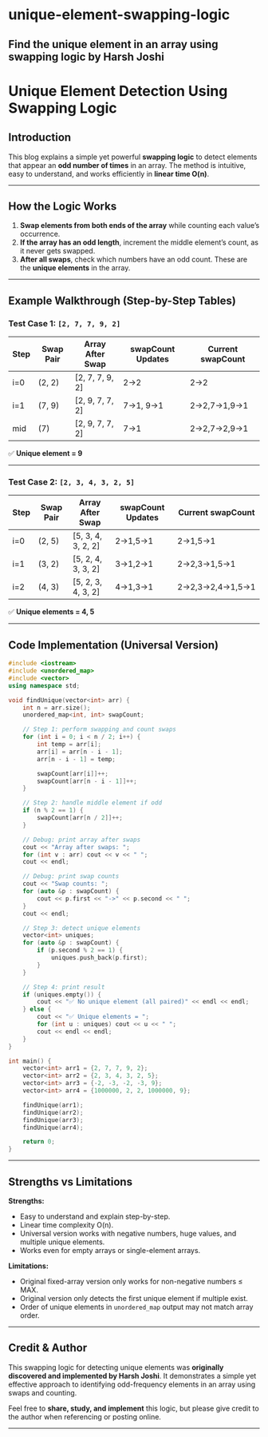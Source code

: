 # unique-element-swapping-logic
Find the unique element in an array using swapping logic by Harsh Joshi
---
# Unique Element Detection Using Swapping Logic

## Introduction

This blog explains a simple yet powerful **swapping logic** to detect elements that appear an **odd number of times** in an array. The method is intuitive, easy to understand, and works efficiently in **linear time O(n)**.

---

## How the Logic Works

1. **Swap elements from both ends of the array** while counting each value’s occurrence.
2. **If the array has an odd length**, increment the middle element’s count, as it never gets swapped.
3. **After all swaps**, check which numbers have an odd count. These are the **unique elements** in the array.

---

## Example Walkthrough (Step-by-Step Tables)

### Test Case 1: `[2, 7, 7, 9, 2]`

| Step | Swap Pair | Array After Swap | swapCount Updates | Current swapCount |
| ---- | --------- | ---------------- | ----------------- | ----------------- |
| i=0  | (2, 2)    | \[2, 7, 7, 9, 2] | 2->2              | 2→2               |
| i=1  | (7, 9)    | \[2, 9, 7, 7, 2] | 7->1, 9->1        | 2→2,7→1,9→1       |
| mid  | (7)       | \[2, 9, 7, 7, 2] | 7->1              | 2→2,7→2,9→1       |

✅ **Unique element = 9**

---

### Test Case 2: `[2, 3, 4, 3, 2, 5]`

| Step | Swap Pair | Array After Swap    | swapCount Updates | Current swapCount |
| ---- | --------- | ------------------- | ----------------- | ----------------- |
| i=0  | (2, 5)    | \[5, 3, 4, 3, 2, 2] | 2->1,5->1         | 2→1,5→1           |
| i=1  | (3, 2)    | \[5, 2, 4, 3, 3, 2] | 3->1,2->1         | 2→2,3→1,5→1       |
| i=2  | (4, 3)    | \[5, 2, 3, 4, 3, 2] | 4->1,3->1         | 2→2,3→2,4→1,5→1   |

✅ **Unique elements = 4, 5**

---

## Code Implementation (Universal Version)

```cpp
#include <iostream>
#include <unordered_map>
#include <vector>
using namespace std;

void findUnique(vector<int> arr) {
    int n = arr.size();
    unordered_map<int, int> swapCount;

    // Step 1: perform swapping and count swaps
    for (int i = 0; i < n / 2; i++) {
        int temp = arr[i];
        arr[i] = arr[n - i - 1];
        arr[n - i - 1] = temp;

        swapCount[arr[i]]++;
        swapCount[arr[n - i - 1]]++;
    }

    // Step 2: handle middle element if odd
    if (n % 2 == 1) {
        swapCount[arr[n / 2]]++;
    }

    // Debug: print array after swaps
    cout << "Array after swaps: ";
    for (int v : arr) cout << v << " ";
    cout << endl;

    // Debug: print swap counts
    cout << "Swap counts: ";
    for (auto &p : swapCount) {
        cout << p.first << "->" << p.second << " ";
    }
    cout << endl;

    // Step 3: detect unique elements
    vector<int> uniques;
    for (auto &p : swapCount) {
        if (p.second % 2 == 1) {
            uniques.push_back(p.first);
        }
    }

    // Step 4: print result
    if (uniques.empty()) {
        cout << "✅ No unique element (all paired)" << endl << endl;
    } else {
        cout << "✅ Unique elements = ";
        for (int u : uniques) cout << u << " ";
        cout << endl << endl;
    }
}

int main() {
    vector<int> arr1 = {2, 7, 7, 9, 2};
    vector<int> arr2 = {2, 3, 4, 3, 2, 5};
    vector<int> arr3 = {-2, -3, -2, -3, 9};
    vector<int> arr4 = {1000000, 2, 2, 1000000, 9};

    findUnique(arr1);
    findUnique(arr2);
    findUnique(arr3);
    findUnique(arr4);

    return 0;
}
```

---

## Strengths vs Limitations

**Strengths:**

* Easy to understand and explain step-by-step.
* Linear time complexity O(n).
* Universal version works with negative numbers, huge values, and multiple unique elements.
* Works even for empty arrays or single-element arrays.

**Limitations:**

* Original fixed-array version only works for non-negative numbers ≤ MAX.
* Original version only detects the first unique element if multiple exist.
* Order of unique elements in `unordered_map` output may not match array order.

---

## Credit & Author

This swapping logic for detecting unique elements was **originally discovered and implemented by Harsh Joshi**.
It demonstrates a simple yet effective approach to identifying odd-frequency elements in an array using swaps and counting.

Feel free to **share, study, and implement** this logic, but please give credit to the author when referencing or posting online.

---

